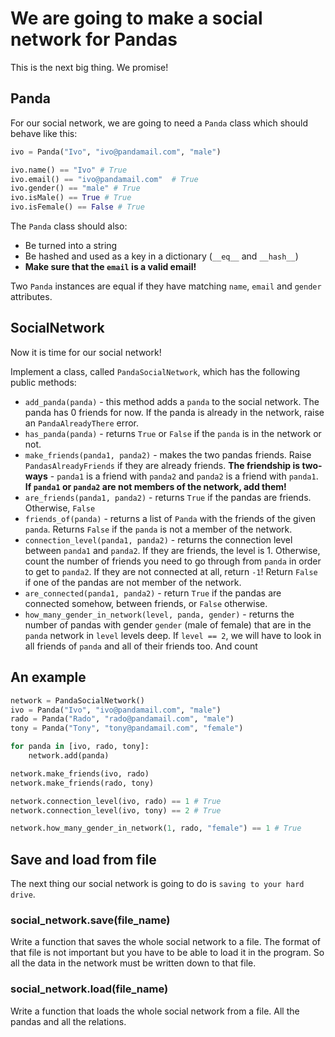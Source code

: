 # We are going to make a social network for Pandas

This is the next big thing. We promise!

## Panda

For our social network, we are going to need a `Panda` class which should behave like this:

```python
ivo = Panda("Ivo", "ivo@pandamail.com", "male")

ivo.name() == "Ivo" # True
ivo.email() == "ivo@pandamail.com"  # True
ivo.gender() == "male" # True
ivo.isMale() == True # True
ivo.isFemale() == False # True
```

The `Panda` class should also:

* Be turned into a string
* Be hashed and used as a key in a dictionary (`__eq__` and `__hash__`)
* **Make sure that the `email` is a valid email!**

Two `Panda` instances are equal if they have matching `name`, `email` and `gender` attributes.

## SocialNetwork

Now it is time for our social network!

Implement a class, called `PandaSocialNetwork`, which has the following public methods:

* `add_panda(panda)` - this method adds a `panda` to the social network. The panda has 0 friends for now. If the panda is already in the network, raise an `PandaAlreadyThere` error.
* `has_panda(panda)` - returns `True` or `False` if the `panda` is in the network or not.
* `make_friends(panda1, panda2)` - makes the two pandas friends. Raise `PandasAlreadyFriends` if they are already friends. **The friendship is two-ways** - `panda1` is a friend with `panda2` and `panda2` is a friend with `panda1`. **If `panda1` or `panda2` are not members of the network, add them!**
* `are_friends(panda1, panda2)` - returns `True` if the pandas are friends. Otherwise, `False`
* `friends_of(panda)` - returns a list of `Panda` with the friends of the given `panda`. Returns `False` if the `panda` is not a member of the network.
* `connection_level(panda1, panda2)` - returns the connection level between `panda1` and `panda2`. If they are friends, the level is 1. Otherwise, count the number of friends you need to go through from `panda` in order to get to `panda2`. If they are not connected at all, return `-1`! Return `False` if one of the pandas are not member of the network.
* `are_connected(panda1, panda2)` - return `True` if the pandas are connected somehow, between friends, or `False` otherwise.
* `how_many_gender_in_network(level, panda, gender)` - returns the number of pandas with gender `gender` (male of female) that are in the `panda` network in `level` levels deep. If `level == 2`, we will have to look in all friends of `panda` and all of their friends too. And count

## An example

```python
network = PandaSocialNetwork()
ivo = Panda("Ivo", "ivo@pandamail.com", "male")
rado = Panda("Rado", "rado@pandamail.com", "male")
tony = Panda("Tony", "tony@pandamail.com", "female")

for panda in [ivo, rado, tony]:
    network.add(panda)

network.make_friends(ivo, rado)
network.make_friends(rado, tony)

network.connection_level(ivo, rado) == 1 # True
network.connection_level(ivo, tony) == 2 # True

network.how_many_gender_in_network(1, rado, "female") == 1 # True
```


## Save and load from file

The next thing our social network is going to do is ``saving to your hard drive``.

### social_network.save(file_name)

Write a function that saves the whole social network to a file. The format of that file is not important but you have to be able to load it in the program. So all the data in the network must be written down to that file.

### social_network.load(file_name)

Write a function that loads the whole social network from a file. All the pandas and all the relations.
